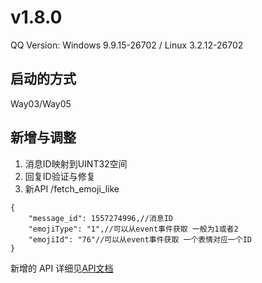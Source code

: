 # v1.8.0

QQ Version: Windows 9.9.15-26702 / Linux 3.2.12-26702

## 启动的方式
Way03/Way05

## 新增与调整
1. 消息ID映射到UINT32空间
2. 回复ID验证与修复
3. 新API /fetch_emoji_like

```json5
{
    "message_id": 1557274996,//消息ID
    "emojiType": "1",//可以从event事件获取 一般为1或者2
    "emojiId": "76"//可以从event事件获取 一个表情对应一个ID
}
```

新增的 API 详细见[API文档](https://napneko.github.io/zh-CN/develop/extends_api)
